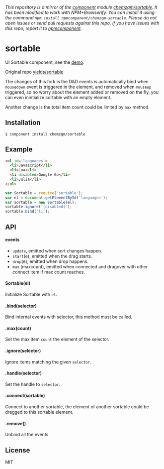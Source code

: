 *This repository is a mirror of the [component](http://component.io) module [chemzqm/sortable](http://github.com/chemzqm/sortable). It has been modified to work with NPM+Browserify. You can install it using the command `npm install npmcomponent/chemzqm-sortable`. Please do not open issues or send pull requests against this repo. If you have issues with this repo, report it to [npmcomponent](https://github.com/airportyh/npmcomponent).*
# sortable

  UI Sortable component, see the [demo](http://chemzqm.github.io/sortable/index.html).

  Original repo [yields/sortable](https://github.com/yields/sortable)

  The changes of this fork is the D&D events is automatically bind when `mousedown` event is triggered
  in the element, and removed when `mouseup` triggered, so no worry about the element added or removed on
  the fly, you can even inintialize sortable with an empty element.

  Another change is the total item count could be limited by `max` method.

## Installation

    $ component install chemzqm/sortable

## Example

``` html
<ul id='languages'>
  <li>Javascript</li>
  <li>Lua</li>
  <li disabled>Google Go</li>
  <li>Julia</li>
</ul>
```

``` js
var Sortable = require('sortable');
var el = document.getElementById('languages');
var sortable = new Sortable(el);
sortable.ignore('[disabled]');
sortable.bind('li');
```

## API

#### events

  - `update`, emitted when sort changes happen.
  - `start`(e), emitted when the drag starts.
  - `drop`(e), emitted when drop happens.
  - `max` (maxcount), emitted when connected and dragover with other connect item if max count reaches.

#### Sortable(el)

Initialize Sortable with `el`.

#### .bind(selector)

Bind internal events with selector, this method must be called.

#### .max(count)

Set the max item `count` the element of the selector.

#### .ignore(selector)

Ignore items matching the given `selector`.

#### .handle(selector)

Set the handle to `selector`.

#### .connect(sortable)

Connect to another sortable, the element of another sortable could be dragged to this sortable element.


#### .remove()

Unbind all the events.

## License

  MIT
